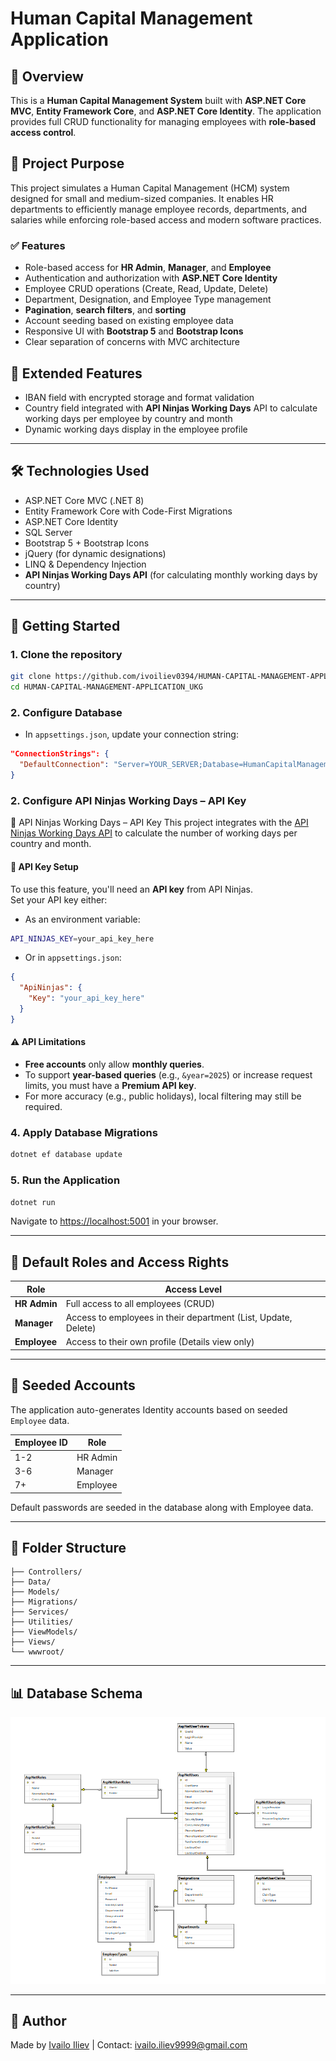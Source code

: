 # Human Capital Management Application

## 📄 Overview

This is a **Human Capital Management System** built with **ASP.NET Core MVC**, **Entity Framework Core**, and **ASP.NET Core Identity**. The application provides full CRUD functionality for managing employees with **role-based access control**.

## 🎯 Project Purpose

This project simulates a Human Capital Management (HCM) system designed for small and medium-sized companies. It enables HR departments to efficiently manage employee records, departments, and salaries while enforcing role-based access and modern software practices.

### ✅ Features

- Role-based access for **HR Admin**, **Manager**, and **Employee**
- Authentication and authorization with **ASP.NET Core Identity**
- Employee CRUD operations (Create, Read, Update, Delete)
- Department, Designation, and Employee Type management
- **Pagination**, **search filters**, and **sorting**
- Account seeding based on existing employee data
- Responsive UI with **Bootstrap 5** and **Bootstrap Icons**
- Clear separation of concerns with MVC architecture

## 🧩 Extended Features

- IBAN field with encrypted storage and format validation
- Country field integrated with **API Ninjas Working Days** API to calculate working days per employee by country and month
- Dynamic working days display in the employee profile

---

## 🛠️ Technologies Used

- ASP.NET Core MVC (.NET 8)
- Entity Framework Core with Code-First Migrations
- ASP.NET Core Identity
- SQL Server
- Bootstrap 5 + Bootstrap Icons
- jQuery (for dynamic designations)
- LINQ & Dependency Injection
- **API Ninjas Working Days API** (for calculating monthly working days by country)

---

## 🏁 Getting Started

### 1. Clone the repository

```bash
git clone https://github.com/ivoiliev0394/HUMAN-CAPITAL-MANAGEMENT-APPLICATION_UKG.git
cd HUMAN-CAPITAL-MANAGEMENT-APPLICATION_UKG
```

### 2. Configure Database

- In `appsettings.json`, update your connection string:

```json
"ConnectionStrings": {
  "DefaultConnection": "Server=YOUR_SERVER;Database=HumanCapitalManagementAppDatabase;Trusted_Connection=True;TrustServerCertificate=True;"
}
```
### 2. Configure API Ninjas Working Days – API Key
🔐 API Ninjas Working Days – API Key
This project integrates with the [API Ninjas Working Days API](https://api-ninjas.com/api/workingdays) to calculate the number of working days per country and month.

#### 🔑 API Key Setup

To use this feature, you'll need an **API key** from API Ninjas.  
Set your API key either:

- As an environment variable:

```bash
API_NINJAS_KEY=your_api_key_here
```

- Or in `appsettings.json`:

```json
{
  "ApiNinjas": {
    "Key": "your_api_key_here"
  }
}
```

#### ⚠️ API Limitations

- **Free accounts** only allow **monthly queries**.
- To support **year-based queries** (e.g., `&year=2025`) or increase request limits, you must have a **Premium API key**.
- For more accuracy (e.g., public holidays), local filtering may still be required.

### 4. Apply Database Migrations

```bash
dotnet ef database update
```

### 5. Run the Application

```bash
dotnet run
```

Navigate to [https://localhost:5001](https://localhost:5001) in your browser.

---

## 👥 Default Roles and Access Rights

| Role         | Access Level                                                   |
| ------------ | -------------------------------------------------------------- |
| **HR Admin** | Full access to all employees (CRUD)                            |
| **Manager**  | Access to employees in their department (List, Update, Delete) |
| **Employee** | Access to their own profile (Details view only)                |

---

## 🎁 Seeded Accounts

The application auto-generates Identity accounts based on seeded `Employee` data.

| Employee ID | Role     |
| ----------- | -------- |
| 1-2         | HR Admin |
| 3-6         | Manager  |
| 7+          | Employee |

Default passwords are seeded in the database along with Employee data.

---

## 📂 Folder Structure

```
├── Controllers/
├── Data/
├── Models/
├── Migrations/
├── Services/
├── Utilities/
├── ViewModels/
├── Views/
└── wwwroot/
```

---

## 📊 Database Schema

![Database Schema](./Schema.png)

---

## 📌 Author

Made by [Ivailo Iliev](https://github.com/ivoiliev0394) | Contact: [ivailo.iliev9999@gmail.com](mailto\:ivailo.iliev9999@gmail.com)

